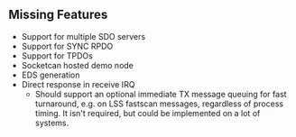 ## Missing Features

- Support for multiple SDO servers
- Support for SYNC RPDO
- Support for TPDOs
- Socketcan hosted demo node
- EDS generation
- Direct response in receive IRQ
    - Should support an optional immediate TX message queuing for fast turnaround, e.g. on LSS
      fastscan messages, regardless of process timing. It isn't required, but could be implemented
      on a lot of systems.